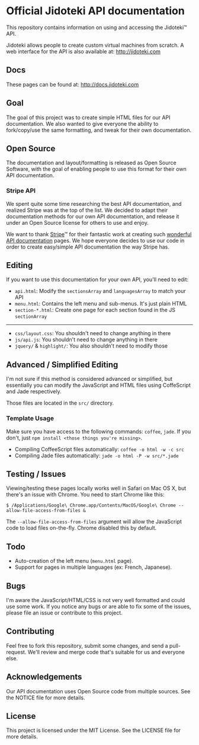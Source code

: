 # Official Jidoteki API documentation

This repository contains information on using and accessing the Jidoteki™
API.

Jidoteki allows people to create custom virtual machines from scratch.
A web interface for the API is also available at: http://jidoteki.com

## Docs

These pages can be found at: http://docs.jidoteki.com

## Goal

The goal of this project was to create simple HTML files for our API documentation. We also wanted to give everyone the ability to fork/copy/use the same formatting, and tweak for their own documentation.

## Open Source

The documentation and layout/formatting is released as Open Source Software, with the goal of enabling people to use this format for their own API documentation.

### Stripe API

We spent quite some time researching the best API documentation, and realized
Stripe was at the top of the list. We decided to adapt their documentation
methods for our own API documentation, and release it under an Open Source
license for others to use and enjoy.

We want to thank [Stripe](https://stripe.com/)™ for their fantastic work at creating such [wonderful
API documentation](https://stripe.com/docs/api/) pages. We hope everyone decides to use our code in order to
create easy/simple API documentation the way Stripe has.

## Editing

If you want to use this documentation for your own API, you'll need to edit:

* `api.html`: Modify the `sectionsArray` and `languagesArray` to match your API
* `menu.html`: Contains the left menu and sub-menus. It's just plain HTML
* `section-*.html`: Create one page for each section found in the JS `sectionArray`

----

* `css/layout.css`: You shouldn't need to change anything in there
* `js/api.js`: You shouldn't need to change anything in there
* `jquery/` & `highlight/`: You also shouldn't need to modify those

## Advanced / Simplified Editing

I'm not sure if this method is considered advanced or simplified, but essentially you can modify the JavaScript and HTML files using CoffeScript and Jade respectively.

Those files are located in the `src/` directory.

### Template Usage

Make sure you have access to the following commands: `coffee`, `jade`. If you don't, just `npm install <those things you're missing>`.

* Compiling CoffeeScript files automatically: `coffee -o html -w -c src`
* Compiling Jade files automatically: `jade -o html -P -w src/*.jade`

## Testing / Issues

Viewing/testing these pages locally works well in Safari on Mac OS X, but
there's an issue with Chrome. You need to start Chrome like this:

```
$ /Applications/Google\ Chrome.app/Contents/MacOS/Google\ Chrome --allow-file-access-from-files &
```

The `--allow-file-access-from-files` argument will allow the JavaScript code to
load files on-the-fly. Chrome disabled this by default.

## Todo

* Auto-creation of the left menu (`menu.html` page).
* Support for pages in multiple languages (ex: French, Japanese).

## Bugs

I'm aware the JavaScript/HTML/CSS is not very well formatted and could use some work. If you notice any bugs or are able to fix some of the issues, please file an issue or contribute to this project.

## Contributing

Feel free to fork this repository, submit some changes, and send a pull-request.
We'll review and merge code that's suitable for us and everyone else.

## Acknowledgements

Our API documentation uses Open Source code from multiple sources.
See the NOTICE file for more details.

## License

This project is licensed under the MIT License.
See the LICENSE file for more details.
